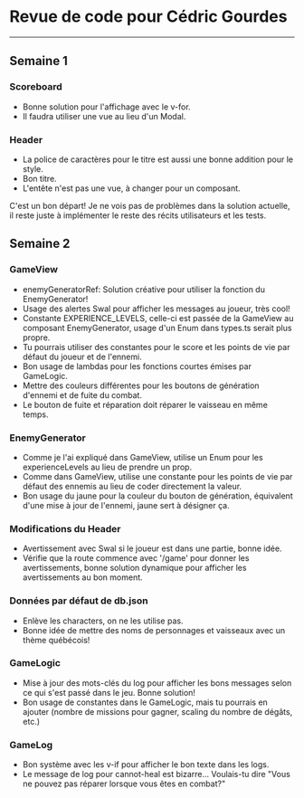 # Revue de code pour Cédric Gourdes

---

## Semaine 1

### Scoreboard

* Bonne solution pour l'affichage avec le v-for.
* Il faudra utiliser une vue au lieu d'un Modal.

### Header

* La police de caractères pour le titre est aussi une bonne addition pour le style.
* Bon titre.
* L'entête n'est pas une vue, à changer pour un composant.

C'est un bon départ! Je ne vois pas de problèmes dans la solution actuelle, il reste juste à implémenter le reste des récits utilisateurs et les tests.

## Semaine 2

### GameView

* enemyGeneratorRef: Solution créative pour utiliser la fonction du EnemyGenerator!
* Usage des alertes Swal pour afficher les messages au joueur, très cool!
* Constante EXPERIENCE_LEVELS, celle-ci est passée de la GameView au composant EnemyGenerator, usage d'un Enum dans types.ts serait plus propre.
* Tu pourrais utiliser des constantes pour le score et les points de vie par défaut du joueur et de l'ennemi.
* Bon usage de lambdas pour les fonctions courtes émises par GameLogic.
* Mettre des couleurs différentes pour les boutons de génération d'ennemi et de fuite du combat.
* Le bouton de fuite et réparation doit réparer le vaisseau en même temps.

### EnemyGenerator

* Comme je l'ai expliqué dans GameView, utilise un Enum pour les experienceLevels au lieu de prendre un prop.
* Comme dans GameView, utilise une constante pour les points de vie par défaut des ennemis au lieu de coder directement la valeur.
* Bon usage du jaune pour la couleur du bouton de génération, équivalent d'une mise à jour de l'ennemi, jaune sert à désigner ça.

### Modifications du Header

* Avertissement avec Swal si le joueur est dans une partie, bonne idée.
* Vérifie que la route commence avec '/game' pour donner les avertissements, bonne solution dynamique pour afficher les avertissements au bon moment.

### Données par défaut de db.json

* Enlève les characters, on ne les utilise pas.
* Bonne idée de mettre des noms de personnages et vaisseaux avec un thème québécois!

### GameLogic

* Mise à jour des mots-clés du log pour afficher les bons messages selon ce qui s'est passé dans le jeu. Bonne solution!
* Bon usage de constantes dans le GameLogic, mais tu pourrais en ajouter (nombre de missions pour gagner, scaling du nombre de dégâts, etc.)

### GameLog

* Bon système avec les v-if pour afficher le bon texte dans les logs.
* Le message de log pour cannot-heal est bizarre... Voulais-tu dire "Vous ne pouvez pas réparer lorsque vous êtes en combat?"
